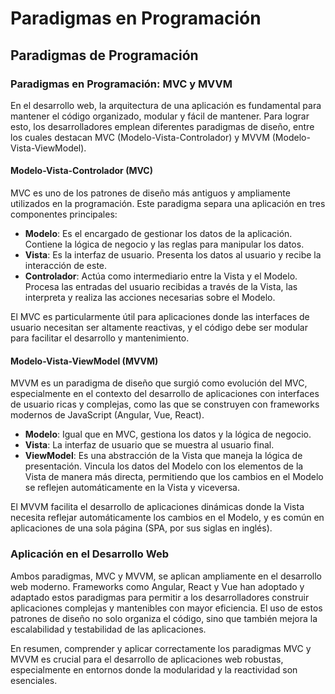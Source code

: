 # Paradigmas en Programación

## Paradigmas de Programación

### Paradigmas en Programación: MVC y MVVM

En el desarrollo web, la arquitectura de una aplicación es fundamental para mantener el código organizado, modular y fácil de mantener. Para lograr esto, los desarrolladores emplean diferentes paradigmas de diseño, entre los cuales destacan MVC (Modelo-Vista-Controlador) y MVVM (Modelo-Vista-ViewModel).

#### Modelo-Vista-Controlador (MVC)

MVC es uno de los patrones de diseño más antiguos y ampliamente utilizados en la programación. Este paradigma separa una aplicación en tres componentes principales:

- **Modelo**: Es el encargado de gestionar los datos de la aplicación. Contiene la lógica de negocio y las reglas para manipular los datos.
- **Vista**: Es la interfaz de usuario. Presenta los datos al usuario y recibe la interacción de este.
- **Controlador**: Actúa como intermediario entre la Vista y el Modelo. Procesa las entradas del usuario recibidas a través de la Vista, las interpreta y realiza las acciones necesarias sobre el Modelo.

El MVC es particularmente útil para aplicaciones donde las interfaces de usuario necesitan ser altamente reactivas, y el código debe ser modular para facilitar el desarrollo y mantenimiento.

#### Modelo-Vista-ViewModel (MVVM)

MVVM es un paradigma de diseño que surgió como evolución del MVC, especialmente en el contexto del desarrollo de aplicaciones con interfaces de usuario ricas y complejas, como las que se construyen con frameworks modernos de JavaScript (Angular, Vue, React).

- **Modelo**: Igual que en MVC, gestiona los datos y la lógica de negocio.
- **Vista**: La interfaz de usuario que se muestra al usuario final.
- **ViewModel**: Es una abstracción de la Vista que maneja la lógica de presentación. Vincula los datos del Modelo con los elementos de la Vista de manera más directa, permitiendo que los cambios en el Modelo se reflejen automáticamente en la Vista y viceversa.

El MVVM facilita el desarrollo de aplicaciones dinámicas donde la Vista necesita reflejar automáticamente los cambios en el Modelo, y es común en aplicaciones de una sola página (SPA, por sus siglas en inglés).

### Aplicación en el Desarrollo Web

Ambos paradigmas, MVC y MVVM, se aplican ampliamente en el desarrollo web moderno. Frameworks como Angular, React y Vue han adoptado y adaptado estos paradigmas para permitir a los desarrolladores construir aplicaciones complejas y mantenibles con mayor eficiencia. El uso de estos patrones de diseño no solo organiza el código, sino que también mejora la escalabilidad y testabilidad de las aplicaciones.

En resumen, comprender y aplicar correctamente los paradigmas MVC y MVVM es crucial para el desarrollo de aplicaciones web robustas, especialmente en entornos donde la modularidad y la reactividad son esenciales.